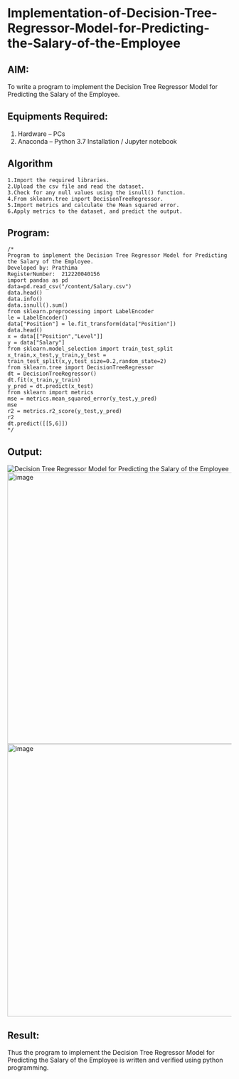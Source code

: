 # Implementation-of-Decision-Tree-Regressor-Model-for-Predicting-the-Salary-of-the-Employee

## AIM:
To write a program to implement the Decision Tree Regressor Model for Predicting the Salary of the Employee.

## Equipments Required:
1. Hardware – PCs
2. Anaconda – Python 3.7 Installation / Jupyter notebook

## Algorithm
```
1.Import the required libraries.
2.Upload the csv file and read the dataset.
3.Check for any null values using the isnull() function.
4.From sklearn.tree inport DecisionTreeRegressor.
5.Import metrics and calculate the Mean squared error.
6.Apply metrics to the dataset, and predict the output.
```

## Program:
```
/*
Program to implement the Decision Tree Regressor Model for Predicting the Salary of the Employee.
Developed by: Prathima
RegisterNumber:  212220040156
import pandas as pd
data=pd.read_csv("/content/Salary.csv")
data.head()
data.info()
data.isnull().sum()
from sklearn.preprocessing import LabelEncoder
le = LabelEncoder()
data["Position"] = le.fit_transform(data["Position"])
data.head()
x = data[["Position","Level"]]
y = data["Salary"]
from sklearn.model_selection import train_test_split
x_train,x_test,y_train,y_test = train_test_split(x,y,test_size=0.2,random_state=2)
from sklearn.tree import DecisionTreeRegressor
dt = DecisionTreeRegressor()
dt.fit(x_train,y_train)
y_pred = dt.predict(x_test)
from sklearn import metrics
mse = metrics.mean_squared_error(y_test,y_pred)
mse
r2 = metrics.r2_score(y_test,y_pred)
r2
dt.predict([[5,6]])
*/
```

## Output:
![Decision Tree Regressor Model for Predicting the Salary of the Employee](sam.png)
<img width="610" alt="image" src="https://user-images.githubusercontent.com/108709865/204101705-6a3fdfc7-ade3-4fef-a9e7-a6d0b4976193.png">
<img width="613" alt="image" src="https://user-images.githubusercontent.com/108709865/204101748-3e27bb26-f9cd-4a5a-a6d9-b190da799b58.png">


## Result:
Thus the program to implement the Decision Tree Regressor Model for Predicting the Salary of the Employee is written and verified using python programming.
